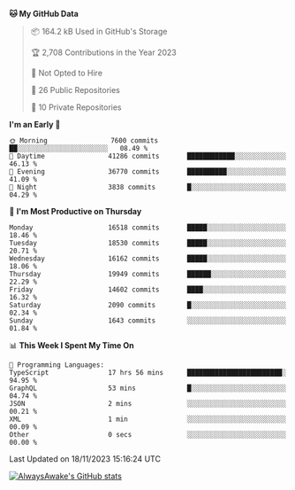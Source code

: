 <!--START_SECTION:waka-->
**🐱 My GitHub Data** 

> 📦 164.2 kB Used in GitHub's Storage 
 > 
> 🏆 2,708 Contributions in the Year 2023
 > 
> 🚫 Not Opted to Hire
 > 
> 📜 26 Public Repositories 
 > 
> 🔑 10 Private Repositories 
 > 
**I'm an Early 🐤** 

```text
🌞 Morning                7600 commits        ██░░░░░░░░░░░░░░░░░░░░░░░   08.49 % 
🌆 Daytime                41286 commits       ████████████░░░░░░░░░░░░░   46.13 % 
🌃 Evening                36770 commits       ██████████░░░░░░░░░░░░░░░   41.09 % 
🌙 Night                  3838 commits        █░░░░░░░░░░░░░░░░░░░░░░░░   04.29 % 
```
📅 **I'm Most Productive on Thursday** 

```text
Monday                   16518 commits       █████░░░░░░░░░░░░░░░░░░░░   18.46 % 
Tuesday                  18530 commits       █████░░░░░░░░░░░░░░░░░░░░   20.71 % 
Wednesday                16162 commits       █████░░░░░░░░░░░░░░░░░░░░   18.06 % 
Thursday                 19949 commits       ██████░░░░░░░░░░░░░░░░░░░   22.29 % 
Friday                   14602 commits       ████░░░░░░░░░░░░░░░░░░░░░   16.32 % 
Saturday                 2090 commits        █░░░░░░░░░░░░░░░░░░░░░░░░   02.34 % 
Sunday                   1643 commits        ░░░░░░░░░░░░░░░░░░░░░░░░░   01.84 % 
```


📊 **This Week I Spent My Time On** 

```text
💬 Programming Languages: 
TypeScript               17 hrs 56 mins      ████████████████████████░   94.95 % 
GraphQL                  53 mins             █░░░░░░░░░░░░░░░░░░░░░░░░   04.74 % 
JSON                     2 mins              ░░░░░░░░░░░░░░░░░░░░░░░░░   00.21 % 
XML                      1 min               ░░░░░░░░░░░░░░░░░░░░░░░░░   00.09 % 
Other                    0 secs              ░░░░░░░░░░░░░░░░░░░░░░░░░   00.00 % 
```


 Last Updated on 18/11/2023 15:16:24 UTC
<!--END_SECTION:waka-->

[![AlwaysAwake's GitHub stats](https://github-readme-stats.vercel.app/api?username=AlwaysAwake&show_icons=true&theme=github_dark&count_private=true)](https://github.com/AlwaysAwake/AlwaysAwake)

